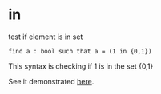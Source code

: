 # in

test if element is in set

```essence
find a : bool such that a = (1 in {0,1})
```
This syntax is checking if 1 is in the set {0,1}

See it demonstrated [here](https://github.com/conjure-cp/conjure/blob/main/docs/notebooks/Set_operators.ipynb).
